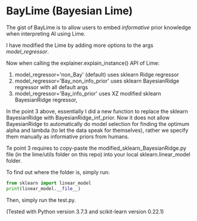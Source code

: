 # BayLime (Bayesian Lime)

The gist of BayLime is to allow users to embed *informative* prior knowledge when interpreting AI using Lime.

I have modified the Lime by adding more options to the args *model_regressor*.

Now when calling the explainer.explain_instance() API of Lime:
1. model_regressor='non_Bay' (default) uses sklearn Ridge regressor
2. model_regressor='Bay_non_info_prior' uses sklearn BayesianRidge regressor with all default args
3. model_regressor='Bay_info_prior' uses XZ modified sklearn BayesianRidge regressor, 

In the point 3 above, essentially I did a new function to replace the sklearn BayesianRidge with BayesianRidge_inf_prior. Now it does not allow BayesianRidge to automatically do model selection for finding the optimum alpha and lambda (to let the data speak for themselves), rather we specify them manually as informative priors from humans.

Te point 3 requires to copy-paste the modified_sklearn_BayesianRidge.py file (in the lime/utils folder on this repo) into your local sklearn.linear_model folder.

To find out where the folder is, simply run:

```python
from sklearn import linear_model
print(linear_model.__file__)
```



Then, simply run the test.py. 

(Tested with Python version 3.7.3 and scikit-learn version 0.22.1)


